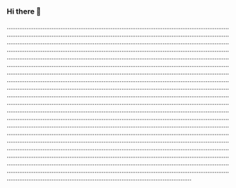 ### Hi there 👋

.......................................................................................................................................................................................................................................................................................................................................................................................................................................................................................................................................................................................................................................................................................................................................................................................................................................................................................................................................................................................................................................................................................................................................................................................................................................................................................................................................................................................................................................................................................................................................................................................................................................................................................................................................................................................................................................................................................................................................................................................................................................................................................................................................................................................................................................................................................................................................................................................................................................................................................................................................................................................................................................................................................